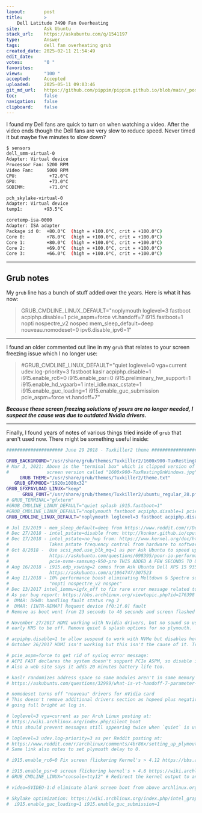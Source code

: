 ```yaml
---
layout:       post
title:        >
    Dell Latitude 7490 Fan Overheating
site:         Ask Ubuntu
stack_url:    https://askubuntu.com/q/1541197
type:         Answer
tags:         dell fan overheating grub
created_date: 2025-02-11 21:54:49
edit_date:    
votes:        "0 "
favorites:    
views:        "100 "
accepted:     Accepted
uploaded:     2025-05-11 09:03:46
git_md_url:   https://github.com/pippim/pippim.github.io/blob/main/_posts/2025/2025-02-11-Dell-Latitude-7490-Fan-Overheating.md
toc:          false
navigation:   false
clipboard:    false
---
```


I found my Dell fans are quick to turn on when watching a video. After the video ends though the Dell fans are very slow to reduce speed. Never timed it but maybe five minutes to slow down? 

``` bash
$ sensors
dell_smm-virtual-0
Adapter: Virtual device
Processor Fan: 5200 RPM
Video Fan:     5000 RPM
CPU:            +72.0°C  
GPU:            +73.0°C  
SODIMM:         +71.0°C  

pch_skylake-virtual-0
Adapter: Virtual device
temp1:        +93.5°C  

coretemp-isa-0000
Adapter: ISA adapter
Package id 0:  +80.0°C  (high = +100.0°C, crit = +100.0°C)
Core 0:        +78.0°C  (high = +100.0°C, crit = +100.0°C)
Core 1:        +80.0°C  (high = +100.0°C, crit = +100.0°C)
Core 2:        +69.0°C  (high = +100.0°C, crit = +100.0°C)
Core 3:        +66.0°C  (high = +100.0°C, crit = +100.0°C)
```

---

## Grub notes

My `grub` line has a bunch of stuff added over the years. Here is what it has now:

> GRUB_CMDLINE_LINUX_DEFAULT="noplymouth loglevel=3 fastboot acpiphp.disable=1 pcie_aspm=force vt.handoff=7 i915.fastboot=1 nopti nospectre_v2 nospec mem_sleep_default=deep nouveau.nomodeset=0 ipv6.disable_ipv6=1"  

---

I found an older commented out line in my `grub` that relates to your screen freezing issue which I no longer use:

> #GRUB_CMDLINE_LINUX_DEFAULT="quiet loglevel=0 vga=current udev.log-priority=3 fastboot kaslr acpiphp.disable=1 i915.enable_rc6=0 i915.enable_psr=0 i915.preliminary_hw_support=1 i915.enable_hd_vgaarb=1 intel_idle.max_cstate=1 i915.enable_guc_loading=1 i915.enable_guc_submission pcie_aspm=force vt.handoff=7"  

***Because these screen freezing solutions of yours are no longer needed, I suspect the cause was due to outdated Nvidia drivers.***

---

Finally, I found years of notes of various things tried inside of `grub` that aren't used now. There might be something useful inside:

``` bash
##################### June 29 2018 - Tuxkiller2 theme ##############################

GRUB_BACKGROUND="/usr/share/grub/themes/Tuxkiller2/1600x900-TuxRestingOnWindowsTB.png"
# Mar 3, 2021: Above is the "terminal box" which is clipped version of full
#              screen version called "1600x900-TuxRestingOnWindows.jpg".
     GRUB_THEME="/usr/share/grub/themes/Tuxkiller2/theme.txt"
   GRUB_GFXMODE="1920x1080x32"
GRUB_GFXPAYLOAD_LINUX="keep"
      GRUB_FONT="/usr/share/grub/themes/Tuxkiller2/ubuntu_regular_28.pf2"
# GRUB_TERMINAL="gfxterm"
#GRUB_CMDLINE_LINUX_DEFAULT="quiet splash i915.fastboot=1"
#GRUB_CMDLINE_LINUX_DEFAULT="noplymouth fastboot acpiphp.disable=1 pcie_aspm=force scsi_mod.use_blk_mq=1 vt.handoff=7 i915.enable_guc_loading=1 i915.enable_guc_submission=1 i915.edp_vswing=2 i915.enable_fbc=1 i915.fastboot=1 nopti nospectre_v2 nospec"
GRUB_CMDLINE_LINUX_DEFAULT="noplymouth loglevel=3 fastboot acpiphp.disable=1 pcie_aspm=force vt.handoff=7 i915.fastboot=1 nopti nospectre_v2 nospec mem_sleep_default=deep nouveau.nomodeset=0 ipv6.disable_ipv6=1"

# Jul 13/2019 - mem_sleep_default=deep from https://www.reddit.com/r/Dell/comments/8b6eci/xp_13_9370_battery_drain_while_suspended/
# Dec 27/2018 - intel_pstate=disable from: http://konkor.github.io/cpufreq/faq/#irqbalance-detected
# Dec 17/2018 - intel_pstate=no_hwp from: https://www.kernel.org/doc/html/v4.12/admin-guide/pm/intel_pstate.html
#               Takes pstate frequency control from hardware to software
# Oct 8/2018 -  Use scsi_mod.use_blk_mq=1 as per Ask Ubuntu to speed up NVMe:
#               https://askubuntu.com/questions/698395/poor-io-performance-
#               pcie-nvme-samsung-950-pro THIS ADDED A FEW SECONDS TO USERSPACE
# Aug 16/2018 - i915.edp_vswing=2 comes from Ask Ubuntu Dell XPS 15 9350 screen flickering:
#               https://askubuntu.com/a/1064747/307523
# Aug 11/2018 - 10% performance boost eliminating Meltdown & Spectre support:
#               "nopti nospectre_v2 nospec"
# Dec 13/2017 intel_iommu=igfx_off to fix rare error message related to virtualization which isn't used now.
# As per bug report: https://bbs.archlinux.org/viewtopic.php?id=176398 :
#  DMAR: DRHD: handling fault status reg 2
#  DMAR: [INTR-REMAP] Request device [f0:1f.0] fault
# Remove as boot went from 23 seconds to 46 seconds and screen flashed more

# November 27/2017 HDMI working with Nvidia drivers, but no sound so use hdmi-audio.service which requires
# early KMS to be off. Remove quiet & splash options for no plymouth.

# acpiphp.disable=1 to allow suspend to work with NVMe but disables hot plug.
# October 26/2017 HDMI isn't working but this isn't the cause of it. Try to update i915 drivers.

# pcie_aspm=force to get rid of syslog error message:
# ACPI FADT declares the system doesn't support PCIe ASPM, so disable it
# Also a web site says it adds 20 minutes battery life too.

# kaslr randomizes address space so same modules aren't in same memory location each boot.
# https://askubuntu.com/questions/32999/what-is-vt-handoff-7-parameter-in-grub-cfg

# nomodeset turns off "nouveau" drivers for nVidia card
# This doesn't remove additional drivers section as hopeed plus negative effect of screen
# going full bright at log in.

# loglevel=3 vga=current as per Arch Linux posting at:
# https://wiki.archlinux.org/index.php/silent_boot
# this should prevent messages still appearing twice when `quiet` is used.

# loglevel=3 udev.log-priority=3 as per Reddit posting at:
# https://www.reddit.com/r/archlinux/comments/4br86x/setting_up_plymouth_efi_framebuffer/d1briv2/
# Same link also notes to set plymouth delay to 0.

# i915.enable_rc6=0 Fix screen flickering Kernel's > 4.12 https://bbs.archlinux.org/viewtopic.php?id=211399

# i915.enable_psr=0 screen flickering kernel's > 4.6 https://wiki.archlinux.org/index.php/intel_graphics#Skylake_support
# GRUB_CMDLINE_LINUX="console=tty12" # Redirect the kernel output to another tty

# video=SVIDEO-1:d eliminate blank screen boot from above archlinux.org link.

# Skylake optimization: https://wiki.archlinux.org/index.php/intel_graphics
#  i915.enable_guc_loading=1 i915.enable_guc_submission=1
```


